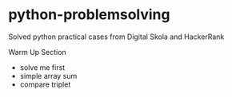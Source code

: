 # python-problemsolving
Solved python practical cases from Digital Skola and HackerRank

Warm Up Section
- solve me first
- simple array sum
- compare triplet
